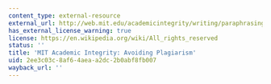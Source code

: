 ```yaml
---
content_type: external-resource
external_url: http://web.mit.edu/academicintegrity/writing/paraphrasing.html
has_external_license_warning: true
license: https://en.wikipedia.org/wiki/All_rights_reserved
status: ''
title: 'MIT Academic Integrity: Avoiding Plagiarism'
uid: 2ee3c03c-8af6-4aea-a2dc-2b0abf8fb007
wayback_url: ''
---
```


